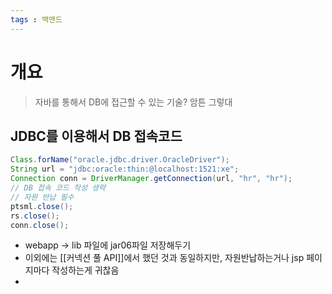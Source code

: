 ```yaml
---
tags : 백엔드
---
```


# 개요
> 자바를 통해서 DB에 접근할 수 있는 기술? 암튼 그렇대

## JDBC를 이용해서 DB 접속코드
```java
Class.forName("oracle.jdbc.driver.OracleDriver");
String url = "jdbc:oracle:thin:@localhost:1521:xe";
Connection conn = DriverManager.getConnection(url, "hr", "hr");
// DB 접속 코드 작성 생략
// 자원 반납 필수
ptsml.close();
rs.close();
conn.close();
```
- webapp -> lib 파일에 jar06파일 저장해두기
- 이외에는 [[커넥션 풀 API]]에서 했던 것과 동일하지만, 자원반납하는거나 jsp 페이지마다 작성하는게 귀찮음
- 